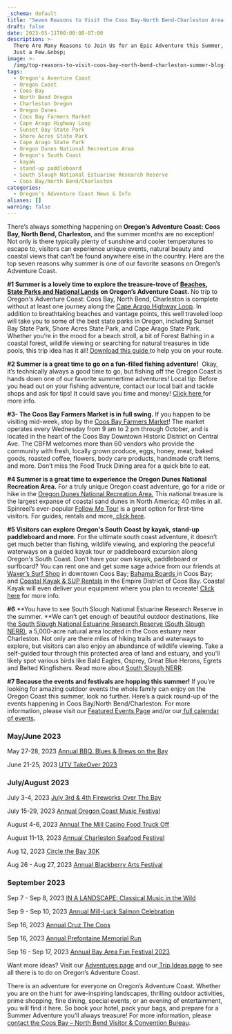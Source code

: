 ```yaml
---
_schema: default
title: "Seven Reasons to Visit the Coos Bay-North Bend-Charleston Area This Summer\_"
draft: false
date: 2023-05-11T00:00:00-07:00
description: >-
  There Are Many Reasons to Join Us for an Epic Adventure this Summer, Here are
  Just a Few.&nbsp;
image: >-
  /img/top-reasons-to-visit-coos-bay-north-bend-charleston-summer-blog-695x322-jpg.jpg
tags:
  - Oregon's Aventure Coast
  - Oregon Coast
  - Coos Bay
  - North Bend Oregon
  - Charleston Oregon
  - Oregon Dunes
  - Coos Bay Farmers Market
  - Cape Arago Highway Loop
  - Sunset Bay State Park
  - Shore Acres State Park
  - Cape Arago State Park
  - Oregon Dunes National Recreation Area
  - Oregon's South Coast
  - kayak
  - stand-up paddleboard
  - South Slough National Estuarine Research Reserve
  - Coos Bay/North Bend/Charleston
categories:
  - Oregon's Adventure Coast News & Info
aliases: []
warning: false
---
```

There’s always something happening on **Oregon’s Adventure Coast: Coos Bay, North Bend, Charleston**, and the summer months are no exception! Not only is there typically plenty of sunshine and cooler temperatures to escape to, visitors can experience unique events, natural beauty and coastal views that can’t be found anywhere else in the country. Here are the top seven reasons why summer is one of our favorite seasons on Oregon’s Adventure Coast.&nbsp;

**\#1 Summer is a lovely time to explore the treasure-trove of** [**<u>Beaches</u>**](https://www.oregonsadventurecoast.com/undeveloped-beaches/)**,** [**<u>State Parks and National Lands</u>**](https://www.oregonsadventurecoast.com/state-parks-and-national-lands/) **on Oregon’s Adventure Coast.** No trip to Oregon's Adventure Coast: Coos Bay, North Bend, Charleston is complete without at least one journey along the [<u>Cape Arago Highway Loop</u>](https://www.oregonsadventurecoast.com/tripideas/explore-the-cape-arago-beach-loop/). In addition to breathtaking beaches and vantage points, this well traveled loop will take you to some of the best state parks in Oregon, including Sunset Bay State Park, Shore Acres State Park, and Cape Arago State Park. Whether you’re in the mood for a beach stroll, a bit of Forest Bathing in a coastal forest, wildlife viewing or searching for natural treasures in tide pools, this trip idea has it all! [<u>Download this guide</u>](https://www.oregonsadventurecoast.com/img/cape-arago-loop-itinerary.pdf)<u> </u>to help you on your route.

**\#2 Summer is a great time to go on a fun-filled fishing adventure!**&nbsp; Okay, it’s technically always a good time to go, but fishing off the Oregon Coast is hands down one of our favorite summertime adventures! Local tip: Before you head out on your fishing adventure, contact our local bait and tackle shops and ask for tips! It could save you time and money! [<u>Click here </u>](https://www.oregonsadventurecoast.com/fishing/)for more info.

**\#3- The Coos Bay Farmers Market is in full swing.** If you happen to be visiting mid-week, stop by the [<u>Coos Bay Farmers Market</u>](https://coosbaydowntown.org/farmers-market/)! The market operates every Wednesday from 9 am to 2 pm through October, and is located in the heart of the Coos Bay Downtown Historic District on Central Ave. The CBFM welcomes more than 60 vendors who provide the community with fresh, locally grown produce, eggs, honey, meat, baked goods, roasted coffee, flowers, body care products, handmade craft items, and more. Don’t miss the Food Truck Dining area for a quick bite to eat.&nbsp;

**\#4 Summer is a great time to experience the Oregon Dunes National Recreation Area.** For a truly unique Oregon coast adventure, go for a ride or hike in the [<u>Oregon Dunes National Recreation Area.</u>](https://www.oregonsadventurecoast.com/untamed-dunes/) This national treasure is the largest expanse of coastal sand dunes in North America; 40 miles in all. Spinreel’s ever-popular [<u>Follow Me Tour</u>](https://www.ridetheoregondunes.com/follow-me-tour/) is a great option for first-time visitors. For guides, rentals and more,[<u> click here</u>](https://www.oregonsadventurecoast.com/atv-motorsports/).

**\#5 Visitors can explore Oregon's South Coast by kayak, stand-up paddleboard and more.** For the ultimate south coast adventure, it doesn’t get much better than fishing, wildlife viewing, and exploring the peaceful waterways on a guided kayak tour or paddleboard excursion along Oregon's South Coast. Don’t have your own kayak, paddleboard or surfboard? You can rent one and get some sage advice from our friends at [<u>Waxer’s Surf Shop</u>](https://waxerssurfandskate.com/) in downtown Coos Bay; [<u>Bahama Boards </u>](https://bahamaboardz.com/)in Coos Bay; and [<u>Coastal Kayak &amp; SUP Rentals</u>](https://coastalkayakandsuprentalsllc.com/) in the Empire District of Coos Bay. Coastal Kayak will even deliver your equipment where you plan to recreate! [<u>Click here</u>](https://www.oregonsadventurecoast.com/water-recreation/) for more info.

**\#6** **You have to see South Slough National Estuarine Research Reserve in the summer.&nbsp;**We can’t get enough of beautiful outdoor destinations, like t[<u>he South Slough National Estuarine Research Reserve (South Slough NERR)</u>](https://www.oregon.gov/dsl/SS/Pages/About.aspx), a 5,000-acre natural area located in the Coos estuary near Charleston. Not only are there miles of hiking trails and waterways to explore, but visitors can also enjoy an abundance of wildlife viewing. Take a self-guided tour through this protected area of land and estuary, and you’ll likely spot various birds like Bald Eagles, Osprey, Great Blue Herons, Egrets and Belted Kingfishers. Read more about [<u>South Slough NERR</u>](https://www.oregonsadventurecoast.com/blog/unplug-reconnect-with-nature-at-the-south-slough-nerr/).&nbsp;

**\#7 Because the events and festivals are hopping this summer!** If you’re looking for amazing outdoor events the whole family can enjoy on the Oregon Coast this summer, look no further. Here’s a quick round-up of the events happening in Coos Bay/North Bend/Charleston. For more information, please visit our [<u>Featured Events Page</u>](https://www.oregonsadventurecoast.com/events/) and/or our[<u> full calendar of events</u>](https://www.oregonsadventurecoast.com/calendar/)**.&nbsp;**

### **May/June 2023**

May 27-28, 2023 [<u>Annual BBQ, Blues &amp; Brews on the Bay</u>](https://www.oregonsadventurecoast.com/event/annual-bbq-blues-brews-on-the-bay/)

June 21-25, 2023 [<u>UTV TakeOver 2023</u>](https://www.oregonsadventurecoast.com/event/utv-takeover/)&nbsp;

### **July/August 2023&nbsp;**

July 3-4, 2023 [<u>July 3rd &amp; 4th Fireworks Over The Bay</u>](https://www.oregonsadventurecoast.com/event/july-3rd-july-4th-on-oregon-s-adventure-coast-1/)&nbsp;

July 15-29, 2023 [<u>Annual Oregon Coast Music Festival</u>](https://www.oregonsadventurecoast.com/event/annual-oregon-coast-music-festival/)&nbsp;

August 4-6, 2023 [<u>Annual The Mill Casino Food Truck Off</u>](https://www.oregonsadventurecoast.com/event/the-mill-casino-food-truck-off/)

August 11-13, 2023 [<u>Annual Charleston Seafood Festival</u>](https://www.oregonsadventurecoast.com/event/annual-charleston-seafood-festival/)

Aug 12, 2023 [<u>Circle the Bay 30K</u>](https://www.oregonsadventurecoast.com/event/circle-the-bay-30k/)

Aug 26 - Aug 27, 2023 [<u>Annual Blackberry Arts Festival</u>](https://www.oregonsadventurecoast.com/event/annual-blackberry-arts-festival/)

### **September 2023&nbsp;**

Sep 7 - Sep 8, 2023 [<u>IN A LANDSCAPE: Classical Music in the Wild</u>](https://www.oregonsadventurecoast.com/event/in-a-landscape-classical-music-in-the-wild/)

Sep 9 - Sep 10, 2023 [<u>Annual Mill-Luck Salmon Celebration</u>](https://www.oregonsadventurecoast.com/event/mill-luck-salmon-celebration/)

Sep 16, 2023 [<u>Annual Cruz The Coos</u>](https://www.oregonsadventurecoast.com/event/annual-cruz-the-coos/)

Sep 16, 2023 [<u>Annual Prefontaine Memorial Run</u>](https://www.oregonsadventurecoast.com/event/annual-prefontaine-memorial-run/)

Sep 16 - Sep 17, 2023 [<u>Annual Bay Area Fun Festival 2023</u>](https://www.oregonsadventurecoast.com/event/annual-bay-area-fun-festival/)

Want more ideas? Visit our [<u>Adventures page</u>](https://www.oregonsadventurecoast.com/adventures) and our[<u> Trip Ideas page</u>](https://www.oregonsadventurecoast.com/tripideas) to see all there is to do on Oregon’s Adventure Coast.&nbsp;

There is an adventure for everyone on Oregon’s Adventure Coast. Whether you are on the hunt for awe-inspiring landscapes, thrilling outdoor activities, prime shopping, fine dining, special events, or an evening of entertainment, you will find it here. So book your hotel, pack your bags, and prepare for a Summer Adventure you’ll always treasure! For more information, please [<u>contact the Coos Bay – North Bend Visitor &amp; Convention Bureau</u>](https://www.oregonsadventurecoast.com/contact/).&nbsp;&nbsp;